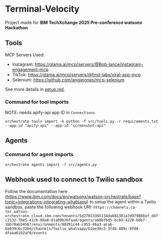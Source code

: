 # Terminal-Velocity
Project made for **IBM TechXchange 2025 Pre-conference watsonx Hackathon**

## Tools
MCP Servers Used:
- Instagram: https://glama.ai/mcp/servers/@Bob-lance/instagram-engagement-mcp
- TikTok: https://glama.ai/mcp/servers/@fmd-labs/viral-app-mcp
- Selenium: https://github.com/angiejones/mcp-selenium

See more details in [setup.md](./setup.md).

### Command for tool imports
NOTE: needs apify-api app ID in `Connections`
```
orchestrate tools import -k python -f src/tools.py -r requirements.txt --app-id "apify-api" --app-id "screenshot-api"
```

## Agents
### Command for agent imports
```
orchestrate agents import -f src/agents.py
```

## Webhook used to connect to Twilio sandbox
Follow the documentation here (https://www.ibm.com/docs/en/watsonx/watson-orchestrate/base?topic=integrations-integrating-whatsapp) to setup the agent within a Twilio sandbox, paste the
following webhook URI: `https://channels.ca-tor.watson-orchestrate.cloud.ibm.com/tenants/5d27013365134da681381a7d979088af_d4fc2132-78e5-41cb-88a8-81a09b36faad/agents/a60bfbd5-bc8d-4220-b0b7-1bb70ab34567/environments/80201c44-c955-46a3-acab-8a039c6c326d/channels/twilio_whatsapp/b1be38c3-3f4b-489c-9fd8-dfaaa6192af0/events`